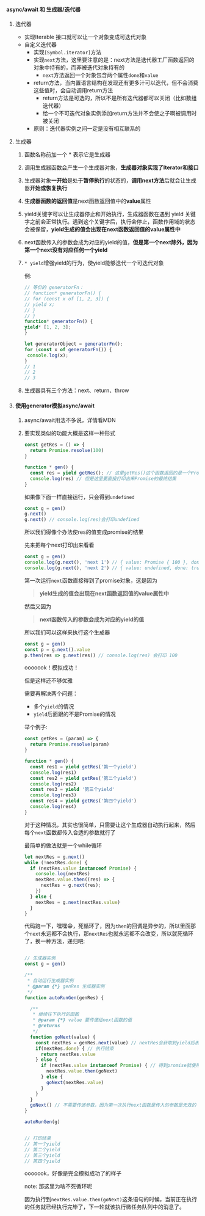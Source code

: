 #### async/await 和 生成器/迭代器

1. 迭代器

   - 实现Iterable 接口就可以让一个对象变成可迭代对象
   - 自定义迭代器
     - 实现`[Symbol.iterator]`方法
     - 实现`next`方法，这里要注意的是：next方法是迭代器工厂函数返回的对象中持有的，而非被迭代对象持有的
       - `next`方法返回一个对象包含两个属性`done`和`value`
     - return方法，当内置语言结构在发现还有更多汁可以迭代，但不会消费这些值时，会自动调用return方法
       - return方法是可选的，所以不是所有迭代器都可以关闭（比如数组迭代器）
       - 给一个不可迭代对象实例添加return方法并不会使之子啊被调用时被关闭
     - 原则：迭代器实例之间一定是没有相互联系的

2. 生成器

   1. 函数名称前加一个 * 表示它是生成器

   2. 调用生成器函数会产生一个生成器对象，**生成器对象实现了Iterator和接口**

   3. 生成器对象**一开始**是处于**暂停执行**的状态的，**调用next方法**后就会让生成器**开始或恢复执行**

   4. **生成器函数的返回值**是next函数返回值中的**value**属性

   5. yield关键字可以让生成器停止和开始执行，生成器函数在遇到 yield 关键字之前会正常执行。遇到这个关键字后，执行会停止，函数作用域的状态会被保留，**yield生成的值会出现在next函数返回值的value属性中**

   6. next函数传入的参数会成为对应的yield的值，**但是第一个next除外，因为第一个next没有对应任何一个yield**

   7. `* yield`增强yield的行为，使yield能够迭代一个可迭代对象

      例: 

      ```js
      // 等价的 generatorFn：
      // function* generatorFn() { 
      // for (const x of [1, 2, 3]) { 
      // yield x; 
      // } 
      // } 
      function* generatorFn() { 
      yield* [1, 2, 3]; 
      }
      
      let generatorObject = generatorFn(); 
      for (const x of generatorFn()) { 
       console.log(x); 
      } 
      // 1 
      // 2 
      // 3
      ```

   8. 生成器具有三个方法：next、return、throw

3. #### 使用generator模拟async/await

   1. async/await用法不多说，详情看MDN

   2. 要实现类似的功能大概是这样一种形式

      ```js
      const getRes = () => {
        return Promise.resolve(100)
      }
      
      function * gen() {
        const res = yield getRes(); // 这里getRes()这个函数返回的是一个Promise
        console.log(res) // 但是这里要直接打印出来Promise的最终结果
      }
      ```

      如果像下面一样直接运行，只会得到`undefined`

      ```js
      const g = gen()
      g.next()
      g.next() // console.log(res)会打印undefined
      ```

      所以我们得像个办法使res的值变成promise的结果

      先来把每个next打印出来看看

      ```js
      const g = gen()
      console.log(g.next(), 'next 1') // { value: Promise { 100 }, done: false } next 1
      console.log(g.next(), 'next 2') // { value: undefined, done: true } next 2
      ```

      第一次运行`next`函数直接得到了promise对象，这是因为

      > **yield生成的值会出现在next函数返回值的value属性中**

      然后又因为

      > **next函数传入的参数会成为对应的yield的值**

      所以我们可以这样来执行这个生成器

      ```js
      const g = gen()
      const p = g.next().value
      p.then(res => g.next(res)) // console.log(res) 会打印 100
      ```

      ooooook！模拟成功！

      但是这样还不够优雅

      需要再解决两个问题：

      - 多个`yield`的情况
      - `yield`后面跟的不是Promise的情况

      举个例子:

      ```js
      const getRes = (param) => {
        return Promise.resolve(param)
      }
      
      function * gen() {
        const res1 = yield getRes('第一个yield')
        console.log(res1)
        const res2 = yield getRes('第二个yield')
        console.log(res2)
        const res3 = yield '第三个yield'
        console.log(res3)
        const res4 = yield getRes('第四个yield')
        console.log(res4)
      }
      ```

      对于这种情况，其实也很简单，只需要让这个生成器自动执行起来，然后每个`next`函数都传入合适的参数就行了

      最简单的做法就是一个while循环

      ```js
      let nextRes = g.next()
      while (!nextRes.done) {
        if (nextRes.value instanceof Promise) {
          console.log(nextRes)
          nextRes.value.then((res) => {
            nextRes = g.next(res);
          })
        } else {
          nextRes = g.next(nextRes.value)
        }
      }
      ```

      代码跑一下，嘿嘿😁，死循环了，因为`then`的回调是异步的，所以里面那个`next`永远都不会执行，那`nextRes`也就永远都不会改变，所以就死循环了，换一种方法，递归吧:

      ```js
      
      // 生成器实例
      const g = gen()
      
      /**
       * 自动运行生成器实例
       * @param {*} genRes 生成器实例
       */
      function autoRunGen(genRes) {
      
        /**
         * 继续往下执行的函数
         * @param {*} value 要传递给next函数的值
         * @returns 
         */
        function goNext(value) {
          const nextRes = genRes.next(value) // nextRes会获取到yield后表达式的值
          if(nextRes.done) { // 执行结束
            return nextRes.value
          } else {
            if (nextRes.value instanceof Promise) { // 得到promise就使用then
              nextRes.value.then(goNext)
            } else {
              goNext(nextRes.value)
            }
          }
        }
        goNext() // 不需要传递参数，因为第一次执行next函数是传入的参数是无效的
      }
      
      autoRunGen(g)
      
      
      // 打印结果
      // 第一个yield
      // 第二个yield
      // 第三个yield
      // 第四个yield
      ```

      ooooook，好像是完全模拟成功了的样子

      

      note: 那这里为啥不死循环呢

      因为执行到`nextRes.value.then(goNext)`这条语句的时候，当前正在执行的任务就已经执行完毕了，下一轮就该执行微任务队列中的消息了。

      

​		